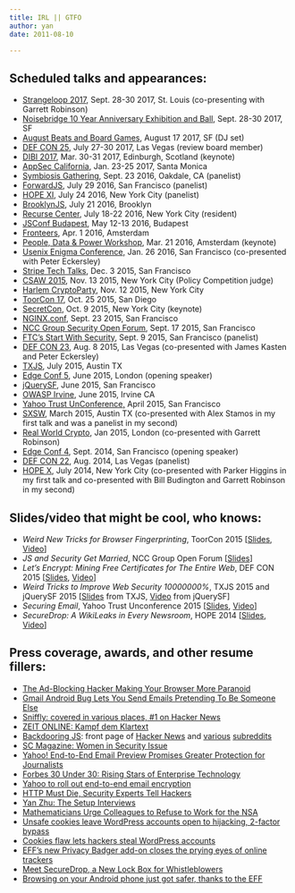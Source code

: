 ```yaml
---
title: IRL || GTFO
author: yan
date: 2011-08-10

---
```

## Scheduled talks and appearances:

  * [Strangeloop 2017](https://www.thestrangeloop.com/), Sept. 28-30 2017, St. Louis (co-presenting with Garrett Robinson)
  * [Noisebridge 10 Year Anniversary Exhibition and Ball](https://noisebridge.net/wiki/Noisebridge_10_Year_Anniversary_Exhibition_and_Ball), Sept. 28-30 2017, SF
  * [August Beats and Board Games](https://soundcloud.com/diracdeltas/beats-and-board-games-mix), August 17 2017, SF (DJ set)
  * [DEF CON 25](https://www.defcon.org/html/defcon-25/dc-25-index.html), July 27-30 2017, Las Vegas (review board member)
  * [DIBI 2017](http://www.dibiconference.com/), Mar. 30-31 2017, Edinburgh, Scotland (keynote)
  * [AppSec California](https://2017.appseccalifornia.org/), Jan. 23-25 2017, Santa Monica
  * [Symbiosis Gathering](http://www.hacktivistvillage.com/schedule), Sept. 23 2016, Oakdale, CA (panelist)
  * [ForwardJS](https://forwardjs.com), July 29 2016, San Francisco (panelist)
  * [HOPE XI](https://xi.hope.net/schedule.html), July 24 2016, New York City (panelist)
  * [BrooklynJS](http://brooklynjs.com/), July 21 2016, Brooklyn
  * <a href="https://www.recurse.com/" target="_blank">Recurse Center</a>, July 18-22 2016, New York City (resident)
  * <a href="http://jsconfbp.com/" target="_blank">JSConf Budapest</a>, May 12-13 2016, Budapest
  * <a href="https://fronteers.nl/congres/2016-spring" target="_blank">Fronteers</a>, Apr. 1 2016, Amsterdam
  * <a href="http://gr1p.org/en/projects/people-data-power/calendar-people-data-power/" target="_blank">People, Data & Power Workshop</a>, Mar. 21 2016, Amsterdam (keynote)
  * [Usenix Enigma Conference,][1] Jan. 26 2016, San Francisco (co-presented with Peter Eckersley)
  * <a href="https://stripe.com/events/tech-talks-front-end" target="_blank">Stripe Tech Talks</a>, Dec. 3 2015, San Francisco
  * [CSAW 2015][2], Nov. 13 2015, New York City (Policy Competition judge)
  * [Harlem CryptoParty][3], Nov. 12 2015, New York City
  * [ToorCon 17][4], Oct. 25 2015, San Diego
  * [SecretCon][5], Oct. 9 2015, New York City (keynote)
  * [NGINX.conf][6], Sept. 23 2015, San Francisco
  * [NCC Group Security Open Forum][7], Sept. 17 2015, San Francisco
  * [FTC&#8217;s Start With Security][8], Sept. 9 2015, San Francisco (panelist)
  * [DEF CON 23][9], Aug. 8 2015, Las Vegas (co-presented with James Kasten and Peter Eckersley)
  * [TXJS][10], July 2015, Austin TX
  * [Edge Conf 5][11], June 2015, London (opening speaker)
  * [jQuerySF][12], June 2015, San Francisco
  * [OWASP Irvine][13], June 2015, Irvine CA
  * [Yahoo Trust UnConference,][14] April 2015, San Francisco
  * [SXSW][15], March 2015, Austin TX (co-presented with Alex Stamos in my first talk and was a panelist in my second)
  * [Real World Crypto][16], Jan 2015, London (co-presented with Garrett Robinson)
  * [Edge Conf 4][17], Sept. 2014, San Francisco (opening speaker)
  * [DEF CON 22][18], Aug. 2014, Las Vegas (panelist)
  * [HOPE X][19], July 2014, New York City (co-presented with Parker Higgins in my first talk and co-presented with Bill Budington and Garrett Robinson in my second)

## Slides/video that might be cool, who knows:

  * _Weird New Tricks for Browser Fingerprinting_, ToorCon 2015 [[Slides][20], [Video][21]]
  * _JS and Security Get Married_, NCC Group Open Forum [[Slides][22]]
  * _Let&#8217;s Encrypt: Mining Free Certificates for The Entire Web_, DEF CON 2015 [[Slides][23], [Video][24]]
  * _Weird Tricks to Improve Web Security 10000000%_, TXJS 2015 and jQuerySF 2015 [[Slides][25] from TXJS, [Video][26] from jQuerySF]
  * _Securing Email_, Yahoo Trust Unconference 2015 [[Slides][27], [Video][28]]
  * _SecureDrop: A WikiLeaks in Every Newsroom_, HOPE 2014 [[Slides][29], [Video][30]]

## Press coverage, awards, and other resume fillers:

  * [The Ad-Blocking Hacker Making Your Browser More Paranoid][31]
  * <a href="https://motherboard.vice.com/read/gmail-android-app-bug-lets-you-send-emails-pretending-to-be-someone-else" target="_blank">Gmail Android Bug Lets You Send Emails Pretending To Be Someone Else</a>
  * <a href="https://arstechnica.com/information-technology/2015/10/unpatched-browser-weaknesses-can-be-exploited-to-track-millions-of-web-users/" target="_blank">Sniffly: covered in various places, #1 on Hacker News</a>
  * [ZEIT ONLINE: Kampf dem Klartext][32]
  * [Backdooring JS][33]: front page of [Hacker News][34] and [various][35] [subreddits][36]
  * [SC Magazine: Women in Security Issue][38]
  * [Yahoo! End-to-End Email Preview Promises Greater Protection for Journalists][39]
  * [Forbes 30 Under 30: Rising Stars of Enterprise Technology][40]
  * [Yahoo to roll out end-to-end email encryption][41]
  * [HTTP Must Die, Security Experts Tell Hackers][42]
  * [Yan Zhu: The Setup Interviews][43]
  * [Mathematicians Urge Colleagues to Refuse to Work for the NSA][44]
  * [Unsafe cookies leave WordPress accounts open to hijacking, 2-factor bypass][45]
  * [Cookies flaw lets hackers steal WordPress accounts][46]
  * [EFF&#8217;s new Privacy Badger add-on closes the prying eyes of online trackers][47]
  * [Meet SecureDrop, a New Lock Box for Whistleblowers][48]
  * [Browsing on your Android phone just got safer, thanks to the EFF][49]

 [1]: https://www.usenix.org/conference/enigma2016
 [2]: https://csaw.engineering.nyu.edu/agenda
 [3]: http://www.meetup.com/New-York-Cryptoparty-Network/events/226608938/
 [4]: http://sandiego.toorcon.net/
 [5]: https://secretcon.com/
 [6]: https://www.nginx.com/nginxconf/
 [7]: http://www.meetup.com/NCCOpenForumSF/
 [8]: https://www.ftc.gov/news-events/events-calendar/2015/09/start-security-san-francisco
 [9]: https://www.defcon.org/html/defcon-23/dc-23-index.html
 [10]: https://2015.texasjavascript.com/
 [11]: https://edgeconf.com/2015-london
 [12]: http://jquerysf.com/
 [13]: http://www.meetup.com/OWASP-OC/events/223155692/
 [14]: http://yahoo.tumblr.com/post/114501068334/announcing-the-yahoo-trust-unconference
 [15]: http://www.sxsw.com/interactive
 [16]: http://www.realworldcrypto.com/rwc2015
 [17]: https://edgeconf.com/2014-sf
 [18]: https://www.defcon.org/html/defcon-22/dc-22-index.html
 [19]: http://x.hope.net/
 [20]: https://zyan.scripts.mit.edu/presentations/toorcon2015.pdf
 [21]: https://www.youtube.com/watch?v=kk2GkZv6Wjs
 [22]: https://zyan.scripts.mit.edu/presentations/ncc2015.pdf
 [23]: https://zyan.scripts.mit.edu/presentations/defcon2015.pdf
 [24]: https://youtu.be/Ya6t8nMclos
 [25]: https://zyan.scripts.mit.edu/presentations/txjs2015.pdf
 [26]: https://www.youtube.com/watch?v=Zlx4wOIejF4
 [27]: https://zyan.scripts.mit.edu/presentations/trust_unconference.html
 [28]: http://yahoopolicy.tumblr.com/post/118198174688/miss-the-yahoo-trust-unconference-check-out-the
 [29]: https://freedom.press/securedrop-files/HOPEX.pdf
 [30]: https://www.youtube.com/watch?v=vkd4cLPRG7Q
 [31]: http://www.wired.com/2016/05/meet-ad-blocking-hacker-making-browser-paranoid/
 [32]: http://www.zeit.de/digital/datenschutz/2015-09/verschluesselung-yahoo-eff-yan-zhu
 [33]: https://zyan.scripts.mit.edu/blog/backdooring-js/
 [34]: https://news.ycombinator.com/item?id=10107833
 [35]: https://www.reddit.com/r/netsec/comments/3i6hjr/backdooring_your_javascript_using_minifier_bugs/
 [36]: https://www.reddit.com/r/programming/comments/3i7k4a/backdooring_your_javascript_using_minifier_bugs/
 [38]: http://www.scmagazine.com/women-in-it-security-women-to-watch/article/421397/5/
 [39]: https://cpj.org/blog/2015/03/yahoo-end-to-end-email-preview-brings-promise-of-g.php
 [40]: http://www.forbes.com/sites/bruceupbin/2015/01/05/meet-the-30-under-30-rising-stars-in-enterprise-technology/
 [41]: https://www.washingtonpost.com/news/the-switch/wp/2014/08/07/yahoo-to-role-out-end-to-end-encryption-option-for-all-yahoo-mail-users-in-2015/
 [42]: http://www.tomsguide.com/us/http-must-die,news-19188.html
 [43]: https://usesthis.com/interviews/yan.zhu/
 [44]: http://www.forbes.com/sites/kashmirhill/2014/06/05/mathematicians-urge-colleagues-to-refuse-to-work-for-the-nsa/
 [45]: http://arstechnica.com/security/2014/05/unsafe-cookies-leave-wordpress-accounts-open-to-hijacking-2-factor-bypass/
 [46]: http://www.scmagazineuk.com/cookies-flaw-lets-hackers-steal-wordpress-accounts/article/348554/
 [47]: http://www.pcworld.com/article/2150823/eff-introduces-privacy-badger-to-destroy-third-party-tracking-online.html
 [48]: http://business.time.com/2013/10/15/meet-the-nsa-proof-drop-box-for-whistleblowers/
 [49]: http://www.engadget.com/2014/02/05/firefox-for-android-https-everywhere/
